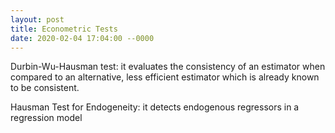 ```yaml
---
layout: post
title: Econometric Tests
date: 2020-02-04 17:04:00 --0000
---
```


Durbin-Wu-Hausman test: it evaluates the consistency of an estimator when compared to an alternative, less efficient estimator which is already known to be consistent.

Hausman Test for Endogeneity: it detects endogenous regressors in a regression model

